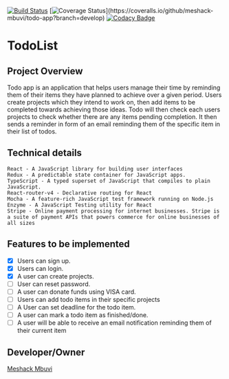 [![Build Status](https://travis-ci.org/meshack-mbuvi/todo-app.svg?branch=develop)](https://travis-ci.org/meshack-mbuvi/todo-app)
[![Coverage Status](https://coveralls.io/repos/github/meshack-mbuvi/todo-app/badge.svg?)](https://coveralls.io/github/meshack-mbuvi/todo-app?branch=develop)
[![Codacy Badge](https://api.codacy.com/project/badge/Grade/64d34fa1f8b744c7bcae0f0c97c86624)](https://www.codacy.com/app/meshack-mbuvi/todo-app?utm_source=github.com&amp;utm_medium=referral&amp;utm_content=meshack-mbuvi/todo-app&amp;utm_campaign=Badge_Grade)

# TodoList
## Project Overview
Todo app is an application that helps users manage their time by reminding them of their items they have planned to achieve over a given period. 
Users create projects which they intend to work on, then add items to be completed towards achieving those ideas.
Todo will then check each users projects to check whether there are any items pending completion. It then sends a reminder in form of an email reminding them of the specific item in their list of todos.

## Technical details
```
React - A JavaScript library for building user interfaces
Redux - A predictable state container for JavaScript apps.
TypeScript - A typed superset of JavaScript that compiles to plain JavaScript.
React-router-v4 - Declarative routing for React
Mocha - A feature-rich JavaScript test framework running on Node.js
Enzyme - A JavaScript Testing utility for React
Stripe - Online payment processing for internet businesses. Stripe is a suite of payment APIs that powers commerce for online businesses of all sizes
```

## Features to be implemented
-  [x] Users can sign up.
-  [x] Users can login.
-  [x] A user can create projects.
-  [ ] User can reset password.
-  [ ] A user can donate funds using VISA card.
-  [ ] Users can add todo items in their specific projects
-  [ ] A User can set deadline for the todo item.
-  [ ] A user can mark a todo item as finished/done.
-  [ ] A user will be able to receive an email notification reminding them of their current item

## Developer/Owner
[Meshack Mbuvi](https://github.com/meshack-mbuvi)
